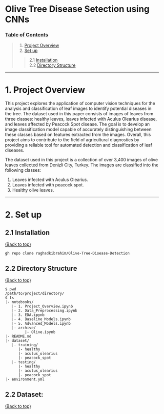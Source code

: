 # Olive Tree Disease Setection using CNNs
### [Table of Contents](#table-of-contents)
>1. [Project Overview](#1)
> 2. [Set up](#2)
> > 2.1 [Installation](#2.1)  
> > 2.2 [Directory Structure](#2.2)
<hr>

<a id='1'></a>
# 1. Project Overview
This project explores the application of computer vision techniques for the analysis and classification of leaf images to identify potential diseases in the tree. The dataset used in this paper consists of images of leaves from three classes: healthy leaves, leaves infected with Aculus Olearius disease, and leaves affected by Peacock Spot disease. The goal is to develop an image classification model capable of accurately distinguishing between these classes based on features extracted from the images. Overall, this project aims to contribute to the field of agricultural diagnostics by providing a reliable tool for automated detection and classification of leaf diseases.

The dataset used in this project is a collection of over 3,400 images of olive leaves collected from Denizli City, Turkey. The images are classified into the following classes:  
1. Leaves infected with Aculus Olearius.
2.  Leaves infected with peacock spot.
3. Healthy olive leaves.

<hr>


<a id='2'></a>
# 2. Set up
<a id='2.1'></a>
## 2.1 Installation
[(Back to top)](#table-of-contents)

```shell
gh repo clone raghadkibrahim/Olive-Tree-Disease-Detection
```

<a id='2.2'></a>
## 2.2 Directory Structure
[(Back to top)](#table-of-contents)

```
$ pwd
/path/to/project/directory/
$ ls
|- notebooks/
   |- 1. Project_Overview.ipynb
   |- 2. Data_Preprocessing.ipynb
   |- 3. EDA.ipynb
   |- 4. Baseline_Models.ipynb
   |- 5. Advanced_Models.ipynb
   |- archive/
	     |- Olive.ipynb
|- README.md
|- dataset/
   |- training/
      |- healthy
      |- aculus_olearius
      |- peacock_spot
   |- testing/
      |- healthy
      |- aculus_olearius
      |- peacock_spot
|- environment.yml
```

<a id='2'></a>
## 2.2 Dataset:
[(Back to top)](#table-of-contents)


